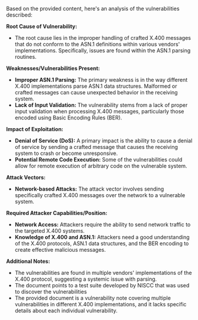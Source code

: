 Based on the provided content, here's an analysis of the vulnerabilities described:

**Root Cause of Vulnerability:**

*   The root cause lies in the improper handling of crafted X.400 messages that do not conform to the ASN.1 definitions within various vendors' implementations. Specifically, issues are found within the ASN.1 parsing routines.

**Weaknesses/Vulnerabilities Present:**

*   **Improper ASN.1 Parsing:** The primary weakness is in the way different X.400 implementations parse ASN.1 data structures. Malformed or crafted messages can cause unexpected behavior in the receiving system.
*   **Lack of Input Validation:** The vulnerability stems from a lack of proper input validation when processing X.400 messages, particularly those encoded using Basic Encoding Rules (BER).

**Impact of Exploitation:**

*   **Denial of Service (DoS):** A primary impact is the ability to cause a denial of service by sending a crafted message that causes the receiving system to crash or become unresponsive.
*   **Potential Remote Code Execution:** Some of the vulnerabilities could allow for remote execution of arbitrary code on the vulnerable system.

**Attack Vectors:**

*   **Network-based Attacks:** The attack vector involves sending specifically crafted X.400 messages over the network to a vulnerable system.

**Required Attacker Capabilities/Position:**

*   **Network Access:** Attackers require the ability to send network traffic to the targeted X.400 systems.
*   **Knowledge of X.400 and ASN.1:** Attackers need a good understanding of the X.400 protocols, ASN.1 data structures, and the BER encoding to create effective malicious messages.

**Additional Notes:**

*   The vulnerabilities are found in multiple vendors' implementations of the X.400 protocol, suggesting a systemic issue with parsing.
*   The document points to a test suite developed by NISCC that was used to discover the vulnerabilities
*   The provided document is a vulnerability note covering multiple vulnerabilities in different X.400 implementations, and it lacks specific details about each individual vulnerability.